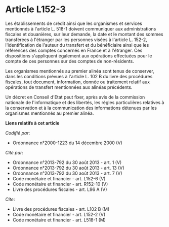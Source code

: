 # Article L152-3

Les établissements de crédit ainsi que les organismes et services mentionnés à l'article L. 518-1 doivent communiquer aux
administrations fiscales et douanières, sur leur demande, la date et le montant des sommes transférées à l'étranger par les
personnes visées à l'article L. 152-2, l'identification de l'auteur du transfert et du bénéficiaire ainsi que les références
des comptes concernés en France et à l'étranger. Ces dispositions s'appliquent également aux opérations effectuées pour le
compte de ces personnes sur des comptes de non-résidents.

Les organismes mentionnés au premier alinéa sont tenus de conserver, dans les conditions prévues à l'article L. 102 B du
livre des procédures fiscales, tout document, information, donnée ou traitement relatif aux opérations de transfert
mentionnées aux alinéas précédents.

Un décret en Conseil d'Etat peut fixer, après avis de la commission nationale de l'informatique et des libertés, les règles
particulières relatives à la conservation et à la communication des informations détenues par les organismes mentionnés au
premier alinéa.

**Liens relatifs à cet article**

_Codifié par_:

  - Ordonnance n°2000-1223 du 14 décembre 2000 (V)

_Cité par_:

  - Ordonnance n°2013-792 du 30 août 2013 - art. 1 (V)
  - Ordonnance n°2013-792 du 30 août 2013 - art. 13 (V)
  - Ordonnance n°2013-792 du 30 août 2013 - art. 7 (V)
  - Code monétaire et financier - art. L152-6 (V)
  - Code monétaire et financier - art. R152-10 (V)
  - Livre des procédures fiscales - art. L96 A (V)

_Cite_:

  - Livre des procédures fiscales - art. L102 B (M)
  - Code monétaire et financier - art. L152-2 (V)
  - Code monétaire et financier - art. L518-1 (M)
